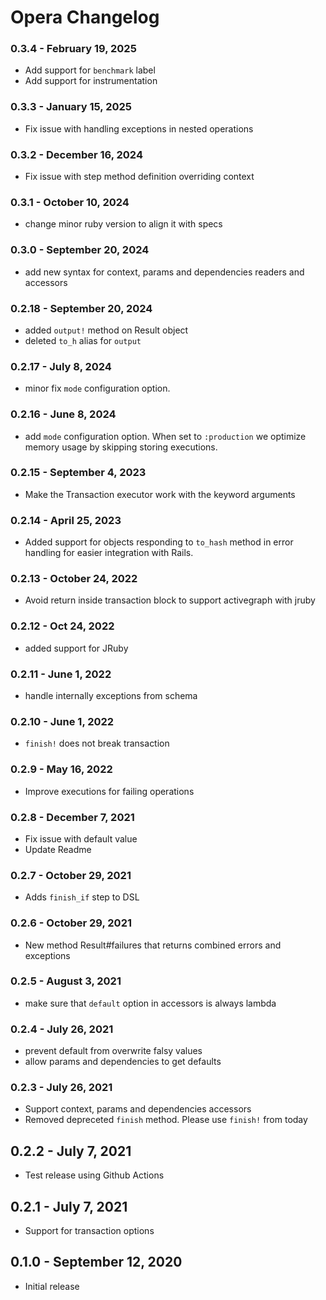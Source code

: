 # Opera Changelog

### 0.3.4 - February 19, 2025

- Add support for `benchmark` label
- Add support for instrumentation

### 0.3.3 - January 15, 2025

- Fix issue with handling exceptions in nested operations

### 0.3.2 - December 16, 2024

- Fix issue with step method definition overriding context

### 0.3.1 - October 10, 2024

- change minor ruby version to align it with specs

### 0.3.0 - September 20, 2024

- add new syntax for context, params and dependencies readers and accessors

### 0.2.18 - September 20, 2024

- added `output!` method on Result object
- deleted `to_h` alias for `output`

### 0.2.17 - July 8, 2024

- minor fix `mode` configuration option.

### 0.2.16 - June 8, 2024

- add `mode` configuration option. When set to `:production` we optimize memory usage by skipping storing executions.

### 0.2.15 - September 4, 2023

- Make the Transaction executor work with the keyword arguments

### 0.2.14 - April 25, 2023

- Added support for objects responding to `to_hash` method in error handling for easier integration with Rails.

### 0.2.13 - October 24, 2022

- Avoid return inside transaction block to support activegraph with jruby

### 0.2.12 - Oct 24, 2022

- added support for JRuby

### 0.2.11 - June 1, 2022

- handle internally exceptions from schema

### 0.2.10 - June 1, 2022

- `finish!` does not break transaction

### 0.2.9 - May 16, 2022

- Improve executions for failing operations

### 0.2.8 - December 7, 2021

- Fix issue with default value
- Update Readme

### 0.2.7 - October 29, 2021

- Adds `finish_if` step to DSL

### 0.2.6 - October 29, 2021

- New method Result#failures that returns combined errors and exceptions

### 0.2.5 - August 3, 2021

- make sure that `default` option in accessors is always lambda

### 0.2.4 - July 26, 2021

- prevent default from overwrite falsy values
- allow params and dependencies to get defaults

### 0.2.3 - July 26, 2021

- Support context, params and dependencies accessors
- Removed depreceted `finish` method. Please use `finish!` from today

## 0.2.2 - July 7, 2021

- Test release using Github Actions

## 0.2.1 - July 7, 2021

- Support for transaction options

## 0.1.0 - September 12, 2020

- Initial release
